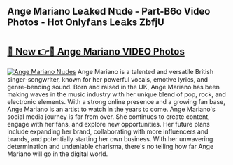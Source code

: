 ## Ange Mariano Le𝚊ked N𝚞de - Part-B6o Video Photos - Hot Onlyf𝚊ns Le𝚊ks ZbfjU

# <h2><a href="http://ab33944.deff.icu/?id=Ange+Mariano">🔗 New 👉🔴 Ange Mariano VIDEO Photos</a></h2>

[![Ange Mariano N𝚞des](https://i.imgur.com/rIISA9y.gif)](http://ab33944.deff.icu/?id=Ange+Mariano)
Ange Mariano is a talented and versatile British singer-songwriter, known for her powerful vocals, emotive lyrics, and genre-bending sound. Born and raised in the UK, Ange Mariano has been making waves in the music industry with her unique blend of pop, rock, and electronic elements. With a strong online presence and a growing fan base, Ange Mariano is an artist to watch in the years to come. Ange Mariano's social media journey is far from over. She continues to create content, engage with her fans, and explore new opportunities. Her future plans include expanding her brand, collaborating with more influencers and brands, and potentially starting her own business. With her unwavering determination and undeniable charisma, there's no telling how far Ange Mariano will go in the digital world.
